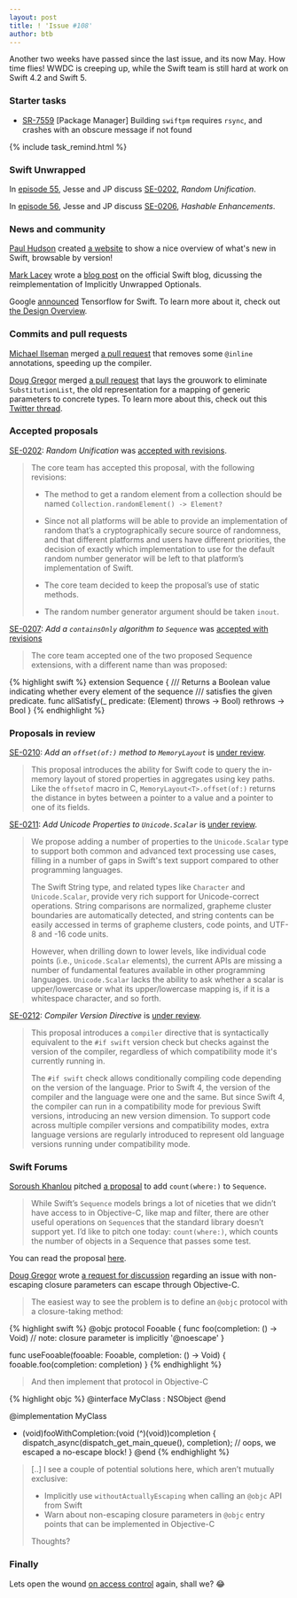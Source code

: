 ```yaml
---
layout: post
title: ! 'Issue #108'
author: btb
---
```


Another two weeks have passed since the last issue, and its now May. How time flies! WWDC is creeping up, while the Swift team is still hard at work on Swift 4.2 and Swift 5.

<!--excerpt-->

### Starter tasks

- [SR-7559](https://bugs.swift.org/browse/SR-7559) [Package Manager] Building `swiftpm` requires `rsync`, and crashes with an obscure message if not found

{% include task_remind.html %}

### Swift Unwrapped

In [episode 55](https://spec.fm/podcasts/swift-unwrapped/136613), Jesse and JP discuss [SE-0202](https://github.com/apple/swift-evolution/blob/master/proposals/0202-random-unification.md), *Random Unification*.

In [episode 56](https://spec.fm/podcasts/swift-unwrapped/136614), Jesse and JP discuss [SE-0206](https://github.com/apple/swift-evolution/blob/master/proposals/0206-hashable-enhancements.md), *Hashable Enhancements*.

### News and community

[Paul Hudson](https://twitter.com/twostraws) created [a website](https://www.whatsnewinswift.com/) to show a nice overview of what's new in Swift, browsable by version!

[Mark Lacey](https://github.com/rudkx) wrote a [blog post](https://swift.org/blog/iuo/) on the official Swift blog, dicussing the reimplementation of Implicitly Unwrapped Optionals.

Google [announced](https://github.com/tensorflow/swift) Tensorflow for Swift. To learn more about it, check out [the Design Overview](https://github.com/tensorflow/swift/blob/master/docs/DesignOverview.md).


### Commits and pull requests

[Michael Ilseman](https://github.com/milseman) merged [a pull request](https://github.com/apple/swift/pull/16226) that removes some `@inline` annotations, speeding up the compiler.

[Doug Gregor](https://github.com/DougGregor) merged [a pull request](https://github.com/apple/swift/pull/16249) that lays the grouwork to eliminate `SubstitutionList`, the old representation for a mapping of generic parameters to concrete types. To learn more about this, check out this [Twitter thread](https://twitter.com/slava_pestov/status/991148638683381760).

### Accepted proposals

[SE-0202](https://github.com/apple/swift-evolution/blob/master/proposals/0202-random-unification.md): *Random Unification* was [accepted with revisions](https://forums.swift.org/t/accepted-se-202-random-unification/12040).

> The core team has accepted this proposal, with the following revisions:
>
> - The method to get a random element from a collection should be named `Collection.randomElement() -> Element?`
>
> - Since not all platforms will be able to provide an implementation of random that’s a cryptographically secure source of randomness, and that different platforms and users have different priorities, the decision of exactly which implementation to use for the default random number generator will be left to that platform’s implementation of Swift.
>
> - The core team decided to keep the proposal’s use of static methods.
>
> - The random number generator argument should be taken `inout`.

[SE-0207](https://github.com/apple/swift-evolution/blob/master/proposals/0207-containsOnly.md): *Add a `containsOnly` algorithm to `Sequence`* was [accepted with revisions](https://forums.swift.org/t/se-0207-add-a-containsonly-algorithm-to-sequence/11686/102)

> The core team accepted one of the two proposed Sequence extensions, with a different name than was proposed:

{% highlight swift %}
extension Sequence {
  /// Returns a Boolean value indicating whether every element of the sequence
  /// satisfies the given predicate.
  func allSatisfy(_ predicate: (Element) throws -> Bool) rethrows -> Bool
}
{% endhighlight %}

### Proposals in review

[SE-0210](https://github.com/apple/swift-evolution/blob/master/proposals/0210-key-path-offset.md): *Add an `offset(of:)` method to `MemoryLayout`* is [under review](https://forums.swift.org/t/review-se-0210-add-an-offset-of-method-to-memorylayout/12023).

> This proposal introduces the ability for Swift code to query the in-memory layout of stored properties in aggregates using key paths. Like the `offsetof` macro in C, `MemoryLayout<T>.offset(of:)` returns the distance in bytes between a pointer to a value and a pointer to one of its fields.

[SE-0211](https://github.com/apple/swift-evolution/blob/master/proposals/0211-unicode-scalar-properties.md): *Add Unicode Properties to `Unicode.Scalar`* is [under review](https://forums.swift.org/t/se-0211-add-unicode-properties-to-unicode-scalar/12121).

> We propose adding a number of properties to the `Unicode.Scalar` type to support both common and advanced text processing use cases, filling in a number of gaps in Swift's text support compared to other programming languages.
>
> The Swift String type, and related types like `Character` and `Unicode.Scalar`, provide very rich support for Unicode-correct operations. String comparisons are normalized, grapheme cluster boundaries are automatically detected, and string contents can be easily accessed in terms of grapheme clusters, code points, and UTF-8 and -16 code units.
>
> However, when drilling down to lower levels, like individual code points (i.e., `Unicode.Scalar` elements), the current APIs are missing a number of fundamental features available in other programming languages. `Unicode.Scalar` lacks the ability to ask whether a scalar is upper/lowercase or what its upper/lowercase mapping is, if it is a whitespace character, and so forth.

[SE-0212](https://github.com/apple/swift-evolution/blob/master/proposals/0212-compiler-version-directive.md): *Compiler Version Directive* is [under review](https://forums.swift.org/t/se-0212-compiler-version-directive/12267).

> This proposal introduces a `compiler` directive that is syntactically equivalent to the `#if swift` version check but checks against the version of the compiler, regardless of which compatibility mode it's currently running in.
>
> The `#if swift` check allows conditionally compiling code depending on the version of the language. Prior to Swift 4, the version of the compiler and the language were one and the same. But since Swift 4, the compiler can run in a compatibility mode for previous Swift versions, introducing an new version dimension. To support code across multiple compiler versions and compatibility modes, extra language versions are regularly introduced to represent old language versions running under compatibility mode.

### Swift Forums

[Soroush Khanlou](https://github.com/khanlou) pitched [a proposal](https://forums.swift.org/t/count-where-on-sequence/11186) to add `count(where:)` to `Sequence`.

> While Swift’s `Sequence` models brings a lot of niceties that we didn’t have access to in Objective-C, like map and filter, there are other useful operations on `Sequence`s that the standard library doesn’t support yet. I’d like to pitch one today: `count(where:)`, which counts the number of objects in a Sequence that passes some test.

You can read the proposal [here](https://github.com/khanlou/swift-evolution/blob/count-where/proposals/XXXX-count-where.md).

[Doug Gregor](https://github.com/DougGregor) wrote [a request for discussion](https://forums.swift.org/t/implicit-escaping-of-closures-via-objective-c/12025) regarding an issue with non-escaping closure parameters can escape through Objective-C.

> The easiest way to see the problem is to define an `@objc` protocol with a closure-taking method:

{% highlight swift %}
@objc protocol Fooable {
  func foo(completion: () -> Void) // note: closure parameter is implicitly '@noescape'
}

func useFooable(fooable: Fooable, completion: () -> Void) {
  fooable.foo(completion: completion)
}
{% endhighlight %}

> And then implement that protocol in Objective-C

{% highlight objc %}
@interface MyClass : NSObject <Fooable>
@end

@implementation MyClass
- (void)fooWithCompletion:(void (^)(void))completion {
  dispatch_async(dispatch_get_main_queue(), completion); // oops, we escaped a no-escape block!
}
@end
{% endhighlight %}

> [..] I see a couple of potential solutions here, which aren’t mutually exclusive:
>
> - Implicitly use `withoutActuallyEscaping` when calling an `@objc` API from Swift
> - Warn about non-escaping closure parameters in `@objc` entry points that can be implemented in Objective-C
>
> Thoughts?

### Finally

Lets open the wound [on access control](https://twitter.com/jckarter/status/988828156386684928) again, shall we? 😂
